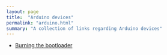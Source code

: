 ```yaml
---
layout: page
title:  "Arduino devices"
permalink: "arduino.html"
summary: "A collection of links regarding Arduino devices"
---
```


* [Burning the bootloader](https://www.arduino.cc/en/tutorial/arduinoISP)
